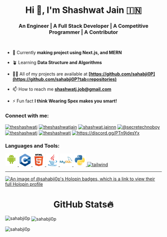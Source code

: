 <h1 align="center">Hi 👋, I'm Shashwat Jain 🇮🇳 </h1>
<h3 align="center">An Engineer | A Full Stack Developer | A Competitive Programmer | A Contributor </h3><br>
<!-- <img width="300" alt="coding" align="right" src="https://media.tenor.com/GfSX-u7VGM4AAAAC/coding.gif"> -->

<!-- <img width="550" alt="coding" align="right" src="https://repository-images.githubusercontent.com/462900780/0a10af70-6cbf-46df-9071-0ff586a3b1d6">   -->
- 📖 Currently **making project using Next.js, and MERN**

- 🪴 Learning **Data Structure and Algorithms**

- 👨‍💻 All of my projects are available at **[https://github.com/sahabji0P](https://github.com/sahabji0P?tab=repositories)**

- 📫 How to reach me **shashwatj.job@gmail.com**

- ⚡ Fun fact **I think Wearing Spex makes you smart!**


<h3 align="left">Connect with me:</h3>
<p align="left">
<a href="https://twitter.com/theshashwatj" target="blank"><img align="center" src="https://raw.githubusercontent.com/rahuldkjain/github-profile-readme-generator/master/src/images/icons/Social/twitter.svg" alt="theshashwatj" height="30" width="40" /></a>
<a href="https://linkedin.com/in/theshashwatjain" target="blank"><img align="center" src="https://raw.githubusercontent.com/rahuldkjain/github-profile-readme-generator/master/src/images/icons/Social/linked-in-alt.svg" alt="theshashwatjain" height="30" width="40" /></a>
<a href="https://instagram.com/shashwat.jainnn" target="blank"><img align="center" src="https://raw.githubusercontent.com/rahuldkjain/github-profile-readme-generator/master/src/images/icons/Social/instagram.svg" alt="shashwat.jainnn" height="30" width="40" /></a>
<a href="https://www.youtube.com/c/@secretechnoboy" target="blank"><img align="center" src="https://raw.githubusercontent.com/rahuldkjain/github-profile-readme-generator/master/src/images/icons/Social/youtube.svg" alt="@secretechnoboy" height="30" width="40" /></a>
<a href="https://www.hackerrank.com/theshashwatj" target="blank"><img align="center" src="https://raw.githubusercontent.com/rahuldkjain/github-profile-readme-generator/master/src/images/icons/Social/hackerrank.svg" alt="theshashwatj" height="30" width="40" /></a>
<a href="https://www.leetcode.com/theshashwatj" target="blank"><img align="center" src="https://raw.githubusercontent.com/rahuldkjain/github-profile-readme-generator/master/src/images/icons/Social/leet-code.svg" alt="theshashwatj" height="30" width="40" /></a>
<a href="https://discord.gg/https://discord.gg/PTn9jdesYx" target="blank"><img align="center" src="https://raw.githubusercontent.com/rahuldkjain/github-profile-readme-generator/master/src/images/icons/Social/discord.svg" alt="https://discord.gg/PTn9jdesYx" height="30" width="40" /></a>
</p>


<h3 align="left">Languages and Tools:</h3>
<p align="left"> <a href="https://developer.android.com" target="_blank" rel="noreferrer"> <img src="https://raw.githubusercontent.com/devicons/devicon/master/icons/android/android-original-wordmark.svg" alt="android" width="40" height="40"/> </a> <a href="https://www.w3schools.com/cpp/" target="_blank" rel="noreferrer"> <img src="https://raw.githubusercontent.com/devicons/devicon/master/icons/cplusplus/cplusplus-original.svg" alt="cplusplus" width="40" height="40"/> </a> <a href="https://www.w3.org/html/" target="_blank" rel="noreferrer"> <img src="https://raw.githubusercontent.com/devicons/devicon/master/icons/html5/html5-original-wordmark.svg" alt="html5" width="40" height="40"/> </a> <a href="https://www.java.com" target="_blank" rel="noreferrer"> <img src="https://raw.githubusercontent.com/devicons/devicon/master/icons/java/java-original.svg" alt="java" width="40" height="40"/> </a> <a href="https://www.mysql.com/" target="_blank" rel="noreferrer"> <img src="https://raw.githubusercontent.com/devicons/devicon/master/icons/mysql/mysql-original-wordmark.svg" alt="mysql" width="40" height="40"/> </a> <a href="https://www.python.org" target="_blank" rel="noreferrer"> <img src="https://raw.githubusercontent.com/devicons/devicon/master/icons/python/python-original.svg" alt="python" width="40" height="40"/> </a> <a href="https://tailwindcss.com/" target="_blank" rel="noreferrer"> <img src="https://www.vectorlogo.zone/logos/tailwindcss/tailwindcss-icon.svg" alt="tailwind" width="40" height="40"/> </a> </p>
<hr>

[![An image of @sahabji0p's Holopin badges, which is a link to view their full Holopin profile](https://holopin.me/sahabji0p)](https://holopin.io/@sahabji0p)


<h1 align="center"> GitHub Stats🔥</h1>
<p><img align="left" src="https://github-readme-stats.vercel.app/api/top-langs?username=sahabji0p&show_icons=true&theme=dark&locale=en&layout=compact" alt="sahabji0p" /></p>

<p>&nbsp;<img align="center" src="https://github-readme-stats.vercel.app/api?username=sahabji0p&show_icons=true&theme=dark&locale=en" alt="sahabji0p" /></p>

<p><img align="center" src="https://github-readme-streak-stats.herokuapp.com/?user=sahabji0p&theme=dark" alt="sahabji0p" /></p>
